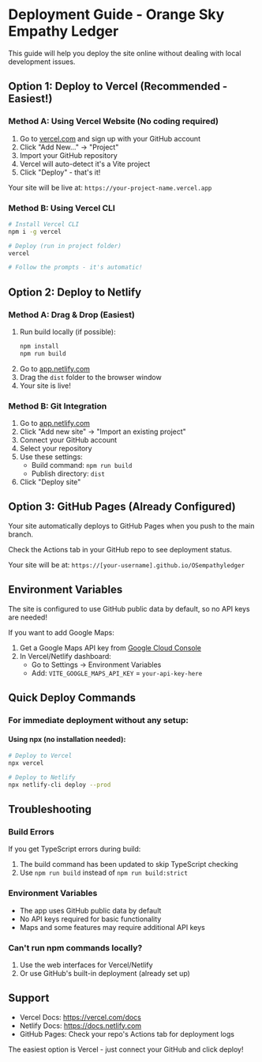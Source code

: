# Deployment Guide - Orange Sky Empathy Ledger

This guide will help you deploy the site online without dealing with local development issues.

## Option 1: Deploy to Vercel (Recommended - Easiest!)

### Method A: Using Vercel Website (No coding required)
1. Go to [vercel.com](https://vercel.com) and sign up with your GitHub account
2. Click "Add New..." → "Project"
3. Import your GitHub repository
4. Vercel will auto-detect it's a Vite project
5. Click "Deploy" - that's it!

Your site will be live at: `https://your-project-name.vercel.app`

### Method B: Using Vercel CLI
```bash
# Install Vercel CLI
npm i -g vercel

# Deploy (run in project folder)
vercel

# Follow the prompts - it's automatic!
```

## Option 2: Deploy to Netlify

### Method A: Drag & Drop (Easiest)
1. Run build locally (if possible):
   ```bash
   npm install
   npm run build
   ```
2. Go to [app.netlify.com](https://app.netlify.com)
3. Drag the `dist` folder to the browser window
4. Your site is live!

### Method B: Git Integration
1. Go to [app.netlify.com](https://app.netlify.com)
2. Click "Add new site" → "Import an existing project"
3. Connect your GitHub account
4. Select your repository
5. Use these settings:
   - Build command: `npm run build`
   - Publish directory: `dist`
6. Click "Deploy site"

## Option 3: GitHub Pages (Already Configured)

Your site automatically deploys to GitHub Pages when you push to the main branch.

Check the Actions tab in your GitHub repo to see deployment status.

Your site will be at: `https://[your-username].github.io/OSempathyledger`

## Environment Variables

The site is configured to use GitHub public data by default, so no API keys are needed!

If you want to add Google Maps:
1. Get a Google Maps API key from [Google Cloud Console](https://console.cloud.google.com/)
2. In Vercel/Netlify dashboard:
   - Go to Settings → Environment Variables
   - Add: `VITE_GOOGLE_MAPS_API_KEY` = `your-api-key-here`

## Quick Deploy Commands

### For immediate deployment without any setup:

#### Using npx (no installation needed):
```bash
# Deploy to Vercel
npx vercel

# Deploy to Netlify
npx netlify-cli deploy --prod
```

## Troubleshooting

### Build Errors
If you get TypeScript errors during build:
1. The build command has been updated to skip TypeScript checking
2. Use `npm run build` instead of `npm run build:strict`

### Environment Variables
- The app uses GitHub public data by default
- No API keys required for basic functionality
- Maps and some features may require additional API keys

### Can't run npm commands locally?
1. Use the web interfaces for Vercel/Netlify
2. Or use GitHub's built-in deployment (already set up)

## Support

- Vercel Docs: https://vercel.com/docs
- Netlify Docs: https://docs.netlify.com
- GitHub Pages: Check your repo's Actions tab for deployment logs

The easiest option is Vercel - just connect your GitHub and click deploy!